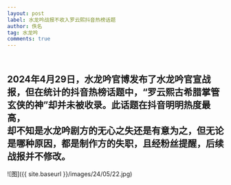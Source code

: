 ```yaml
---
layout: post
label: 水龙吟战报不收入罗云熙抖音热榜话题
author: 佚名
tag: 水龙吟
comments: true
---
```



<br> 2024年4月29日，水龙吟官博发布了水龙吟官宣战报，但在统计的抖音热榜话题中，“罗云熙古希腊掌管玄侠的神”却并未被收录。此话题在抖音明明热度最高，
<br>却不知是水龙吟剧方的无心之失还是有意为之，但无论是哪种原因，都是制作方的失职，且经粉丝提醒，后续战报并不修改。
---

![图]({{ site.baseurl }}/images/24/05/22.jpg)
